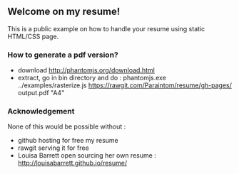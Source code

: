 ## Welcome on my resume!

This is a public example on how to handle your resume using static HTML/CSS page.

### How to generate a pdf version?

  * download http://phantomjs.org/download.html
  * extract, go in bin directory and do : phantomjs.exe ../examples/rasterize.js https://rawgit.com/Paraintom/resume/gh-pages/ output.pdf "A4"

### Acknowledgement

None of this would be possible without :

  * github hosting for free my resume
  * rawgit serving it for free
  * Louisa Barrett open sourcing her own resume : http://louisabarrett.github.io/resume/